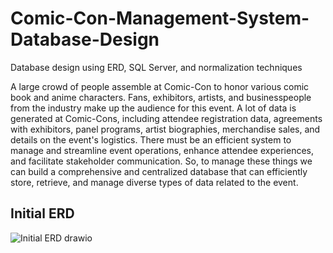 # Comic-Con-Management-System-Database-Design
Database design using ERD, SQL Server, and normalization techniques

A large crowd of people assemble at Comic-Con to honor various comic book and anime characters. Fans, exhibitors, artists, and businesspeople from the industry make up the audience for this event. A lot of data is generated at Comic-Cons, including attendee registration data, agreements with exhibitors, panel programs, artist biographies, merchandise sales, and details on the event's logistics. There must be an efficient system to manage and streamline event operations, enhance attendee experiences, and facilitate stakeholder communication. So, to manage these things we can build a comprehensive and centralized database that can efficiently store, retrieve, and manage diverse types of data related to the event.

## Initial ERD

![Initial ERD drawio](https://github.com/Jiale-Lyu/Comic-Con-Management-System-Database-Design/assets/113040940/ff7b1fd5-9a68-4490-ac5f-bed9a2159f5f)
